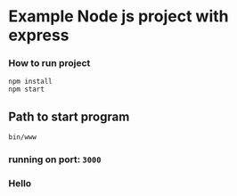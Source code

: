 # Example Node js project with express

### How to run project
```
npm install
npm start
```

## Path to start program 
```
bin/www
```
### running on port: `3000`

### Hello
